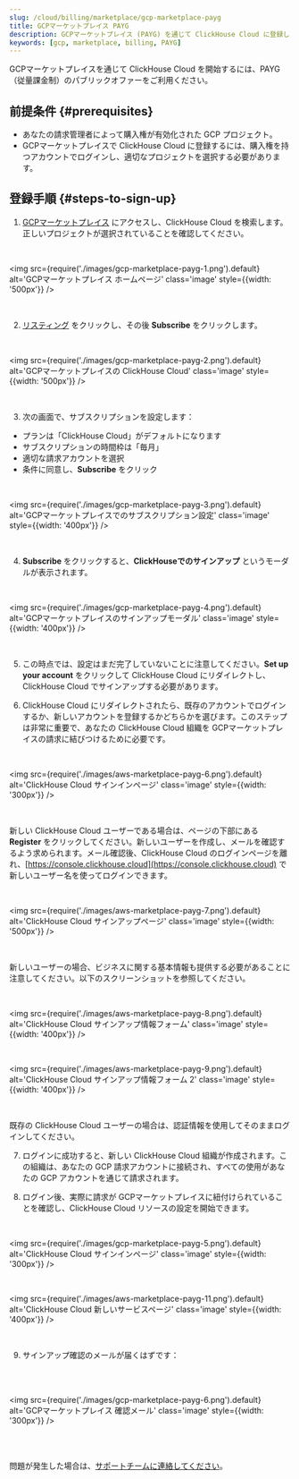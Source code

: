 ```yaml
---
slug: /cloud/billing/marketplace/gcp-marketplace-payg
title: GCPマーケットプレイス PAYG
description: GCPマーケットプレイス (PAYG) を通じて ClickHouse Cloud に登録します。
keywords: [gcp, marketplace, billing, PAYG]
---
```


GCPマーケットプレイスを通じて ClickHouse Cloud を開始するには、PAYG（従量課金制）のパブリックオファーをご利用ください。

## 前提条件 {#prerequisites}

- あなたの請求管理者によって購入権が有効化された GCP プロジェクト。
- GCPマーケットプレイスで ClickHouse Cloud に登録するには、購入権を持つアカウントでログインし、適切なプロジェクトを選択する必要があります。

## 登録手順 {#steps-to-sign-up}

1. [GCPマーケットプレイス](https://cloud.google.com/marketplace) にアクセスし、ClickHouse Cloud を検索します。正しいプロジェクトが選択されていることを確認してください。

<br />

<img src={require('./images/gcp-marketplace-payg-1.png').default}
    alt='GCPマーケットプレイス ホームページ'
    class='image'
    style={{width: '500px'}}
    />

<br />

2. [リスティング](https://console.cloud.google.com/marketplace/product/clickhouse-public/clickhouse-cloud) をクリックし、その後 **Subscribe** をクリックします。

<br />

<img src={require('./images/gcp-marketplace-payg-2.png').default}
    alt='GCPマーケットプレイスの ClickHouse Cloud'
    class='image'
    style={{width: '500px'}}
    />

<br />

3. 次の画面で、サブスクリプションを設定します：

- プランは「ClickHouse Cloud」がデフォルトになります
- サブスクリプションの時間枠は「毎月」
- 適切な請求アカウントを選択
- 条件に同意し、**Subscribe** をクリック

<br />

<img src={require('./images/gcp-marketplace-payg-3.png').default}
    alt='GCPマーケットプレイスでのサブスクリプション設定'
    class='image'
    style={{width: '400px'}}
    />

<br />

4. **Subscribe** をクリックすると、**ClickHouseでのサインアップ** というモーダルが表示されます。

<br />

<img src={require('./images/gcp-marketplace-payg-4.png').default}
    alt='GCPマーケットプレイスのサインアップモーダル'
    class='image'
    style={{width: '400px'}}
    />

<br />

5. この時点では、設定はまだ完了していないことに注意してください。**Set up your account** をクリックして ClickHouse Cloud にリダイレクトし、ClickHouse Cloud でサインアップする必要があります。

6. ClickHouse Cloud にリダイレクトされたら、既存のアカウントでログインするか、新しいアカウントを登録するかどちらかを選びます。このステップは非常に重要で、あなたの ClickHouse Cloud 組織を GCPマーケットプレイスの請求に結びつけるために必要です。

<br />

<img src={require('./images/aws-marketplace-payg-6.png').default}
    alt='ClickHouse Cloud サインインページ'
    class='image'
    style={{width: '300px'}}
    />

<br />

新しい ClickHouse Cloud ユーザーである場合は、ページの下部にある **Register** をクリックしてください。新しいユーザーを作成し、メールを確認するよう求められます。メール確認後、ClickHouse Cloud のログインページを離れ、[https://console.clickhouse.cloud](https://console.clickhouse.cloud) で新しいユーザー名を使ってログインできます。

<br />

<img src={require('./images/aws-marketplace-payg-7.png').default}
    alt='ClickHouse Cloud サインアップページ'
    class='image'
    style={{width: '500px'}}
    />

<br />

新しいユーザーの場合、ビジネスに関する基本情報も提供する必要があることに注意してください。以下のスクリーンショットを参照してください。

<br />

<img src={require('./images/aws-marketplace-payg-8.png').default}
    alt='ClickHouse Cloud サインアップ情報フォーム'
    class='image'
    style={{width: '400px'}}
    />

<br />

<img src={require('./images/aws-marketplace-payg-9.png').default}
    alt='ClickHouse Cloud サインアップ情報フォーム 2'
    class='image'
    style={{width: '400px'}}
    />

<br />

既存の ClickHouse Cloud ユーザーの場合は、認証情報を使用してそのままログインしてください。

7. ログインに成功すると、新しい ClickHouse Cloud 組織が作成されます。この組織は、あなたの GCP 請求アカウントに接続され、すべての使用があなたの GCP アカウントを通じて請求されます。

8. ログイン後、実際に請求が GCPマーケットプレイスに紐付けられていることを確認し、ClickHouse Cloud リソースの設定を開始できます。

<br />

<img src={require('./images/gcp-marketplace-payg-5.png').default}
    alt='ClickHouse Cloud サインインページ'
    class='image'
    style={{width: '300px'}}
    />

<br />

<img src={require('./images/aws-marketplace-payg-11.png').default}
    alt='ClickHouse Cloud 新しいサービスページ'
    class='image'
    style={{width: '400px'}}
    />

<br />

9. サインアップ確認のメールが届くはずです：

<br />
<br />

<img src={require('./images/gcp-marketplace-payg-6.png').default}
    alt='GCPマーケットプレイス 確認メール'
    class='image'
    style={{width: '300px'}}
    />

<br />

<br />

問題が発生した場合は、[サポートチームに連絡してください](https://clickhouse.com/support/program)。
